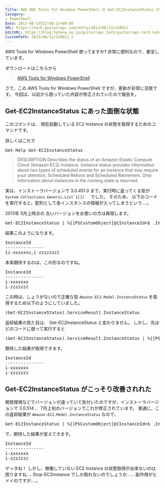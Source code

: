 ```yaml
---
Title: AWS AWS Tools for Windows PowerShell の Get-EC2InstanceStatus が改善されてた
Category:
- PowerShell
Date: 2013-08-13T22:08:11+09:00
URL: https://tech.guitarrapc.com/entry/2013/08/13/220811
EditURL: https://blog.hatena.ne.jp/guitarrapc_tech/guitarrapc-tech.hatenablog.com/atom/entry/11696248318757675911
CustomPath: 2013/08/13/220811_2
---
```


AWS Tools for Windows PowerShell 使ってますか?
非常に便利なので、重宝しています。

ダウンロードはこちらから
<blockquote><a href="http://aws.amazon.com/jp/powershell/" target="_blank">AWS Tools for Windows PowerShell</a></blockquote>

さて、この AWS Tools for Windows PowerShell ですが、更新が非常に活発です。
今回は、以前から困っていた内容が修正されていたので報告を。



<h2>Get-EC2InstanceStatus にあった面倒な状態</h2>

このコマンドは、 現在起動している EC2 Instance の状態を取得するためのコマンドです。

詳しくはこれで
<pre class="brush: powershell">
Get-Help Get-EC2InstanceStatus
</pre>

<blockquote>DESCRIPTION
    Describes the status of an Amazon Elastic Compute Cloud (Amazon EC2) instance. Instance status provides information about two types of scheduled events for an instance that may require your attention, Scheduled Reboot and Scheduled
    Retirement. Only information about instances in the running state is returned.
</blockquote>

実は、インストーラバージョンで 3.0.451.0 まで、実行時に返ってくる型が <code>System.Collections.Generic.List`1[]] </code>　でした。
そのため、 以下のコードを実行すると、配列として各インスタンスの情報が入ってしまうという....。

2013年 5月上時点の 古いバージョンをお使いの方は再現します。
<pre class="brush: powershell">
Get-EC2InstanceStatus | %{[PSCustomObject]@{InstanceId=$_.InstanceId}}
</pre>

結果このようになります。
<pre class="brush: powershell">
InstanceId
---------------
{i-xxxxxxx,i-zzzzzzz}
</pre>

本来期待するのは、この形なのですね。
<pre class="brush: powershell">
InstanceId
---------------
i-xxxxxxx
i-zzzzzzz
</pre>

この時は、しょうがないので正確な型 <code>Amazon.EC2.Model.InstanceStatus</code> を取得するため以下のようにしていました。
<pre class="brush: powershell">
(Get-EC2InstanceStatus).ServiceResult.InstanceStatus
</pre>

返却結果の見た目は、 Get-EC2InstanceStatus と変わりません。
しかし、先ほどのコードに倣って実行すると
<pre class="brush: powershell">
(Get-EC2InstanceStatus).ServiceResult.InstanceStatus | %{[PSCustomObject]@{InstanceId=$_.InstanceId}}
</pre>

期待した結果が取得できます。
<pre class="brush: powershell">
InstanceId
---------------
i-xxxxxxx
i-zzzzzzz
</pre>


<h2>Get-EC2InstanceStatus がこっそり改善されれた</h2>

開発環境などでバージョンが違っていて気付いたのですが、インストーラバージョンで 3.0.514 、 7月上旬のバージョンでこれが修正されています。
普通に、この返却結果が <code>Amazon.EC2.Model.InstanceStatus</code> なので、

<pre class="brush: powershell">
Get-EC2InstanceStatus | %{[PSCustomObject]@{InstanceId=$_.InstanceId}}
</pre>

で、期待した結果が変えてきます。
<pre class="brush: powershell">
InstanceId
---------------
i-xxxxxxx
i-zzzzzzz
</pre>

ヤッタね！
しかし、稼働していない EC2 Instance の状態取得が出来ないのは困りますね.... Stop-EC2Instance でしか取れないのでしょうか...... 副作用がヒドイのですが....。
